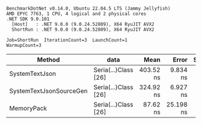 ```

BenchmarkDotNet v0.14.0, Ubuntu 22.04.5 LTS (Jammy Jellyfish)
AMD EPYC 7763, 1 CPU, 4 logical and 2 physical cores
.NET SDK 9.0.101
  [Host]   : .NET 9.0.0 (9.0.24.52809), X64 RyuJIT AVX2
  ShortRun : .NET 9.0.0 (9.0.24.52809), X64 RyuJIT AVX2

Job=ShortRun  IterationCount=3  LaunchCount=1  
WarmupCount=3  

```
| Method                  | data                 | Mean      | Error     | StdDev   | Min       | Max       | Gen0   | Allocated |
|------------------------ |--------------------- |----------:|----------:|---------:|----------:|----------:|-------:|----------:|
| SystemTextJson          | Seria(...)Class [26] | 403.52 ns |  9.834 ns | 0.539 ns | 402.91 ns | 403.94 ns | 0.0038 |     328 B |
| SystemTextJsonSourceGen | Seria(...)Class [26] | 324.92 ns |  6.927 ns | 0.380 ns | 324.59 ns | 325.34 ns | 0.0043 |     368 B |
| MemoryPack              | Seria(...)Class [26] |  87.62 ns | 25.198 ns | 1.381 ns |  86.79 ns |  89.21 ns | 0.0014 |     128 B |
